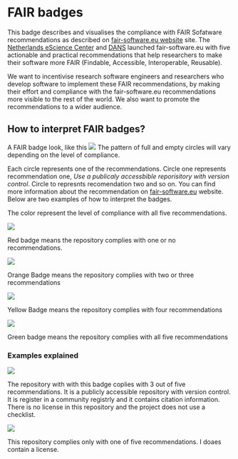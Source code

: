 # FAIR badges

This badge describes and visualises the compliance with FAIR Sofatware
recommendations as described on [fair-software.eu website](https://fair-software.eu/) site.
The [Netherlands eScience Center](https://www.esciencecenter.nl/) and [DANS](https://dans.knaw.nl/) launched fair-software.eu with five
actionable and practical recommendations that help researchers to make their
software more FAIR (Findable, Accessible, Interoperable, Reusable).

We want to incentivise research software engineers and researchers who develop
software to implement these FAIR recommendations, by making their effort and
compliance with the fair-software.eu recommendations more visible to the rest of
the world. We also want to promote the recommendations to a wider audience.

## How to interpret FAIR badges?
A FAIR badge look, like this
![](https://img.shields.io/badge/fair--software.eu-%E2%97%8F%20%E2%97%8B%20%E2%97%8F%20%E2%97%8F%20%E2%97%8B-orange)
The pattern of full and empty circles will vary depending on the level of compliance.

Each circle represents one of the recommendations. Circle one represents recommendation one, *Use a publicaly accessbible reporisitory with version control*. Circle to represnts recomendation two and so on. You can find more information about the recommendation on [fair-software.eu](https://fair-software.eu/) website. Below are two examples of how to interpret the badges.

The color represent the level of compliance with all five recommendations.

![](https://img.shields.io/badge/fair--software.eu-%E2%97%8B%20%E2%97%8B%20%E2%97%8F%20%E2%97%8B%20%E2%97%8B-red)

Red badge means the repository complies with one or no recommendations.

![](https://img.shields.io/badge/fair--software.eu-%E2%97%8F%20%E2%97%8B%20%E2%97%8F%20%E2%97%8F%20%E2%97%8B-orange)

Orange Badge means the repository complies with two or three recommendations

![](https://img.shields.io/badge/fair--software.eu-%E2%97%8F%20%E2%97%8F%20%E2%97%8F%20%E2%97%8F%20%E2%97%8B-yellow)

Yellow Badge means the repository complies with four recommendations

![](https://img.shields.io/badge/fair--software.eu-%E2%97%8F%20%E2%97%8F%20%E2%97%8F%20%E2%97%8F%20%E2%97%8F-green)

Green badge means the repository complies with all five recommendations

### Examples explained
![](https://img.shields.io/badge/fair--software.eu-%E2%97%8F%20%E2%97%8B%20%E2%97%8F%20%E2%97%8F%20%E2%97%8B-orange)

The repository with with this badge coplies with 3 out of five recommendations. It is a publicly accessible repository with version control. It is register in a community registrly and it contains citation information. There is no license in this repository and the project does not use a checklist.

![](https://img.shields.io/badge/fair--software.eu-%E2%97%8B%20%E2%97%8F%20%E2%97%8B%20%E2%97%8B%20%E2%97%8B-red)

This repository complies only with one of five recommendations. I doaes contain a license.
